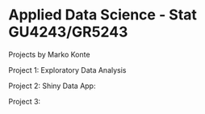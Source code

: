 # Applied Data Science - Stat GU4243/GR5243

Projects by Marko Konte

Project 1: Exploratory Data Analysis

Project 2: Shiny Data App: 

Project 3: 
